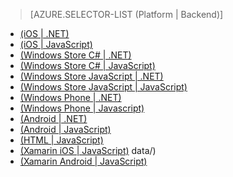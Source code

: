 > [AZURE.SELECTOR-LIST (Platform | Backend)]
- [(iOS | .NET)](/en-us/documentation/articles/mobile-services-dotnet-backend-ios-authorize-users-in-scripts/)
- [(iOS | JavaScript)](/en-us/documentation/articles/mobile-services-ios-authorize-users-in-scripts/)
- [(Windows Store C# | .NET)](/en-us/documentation/articles/mobile-services-dotnet-backend-windows-store-dotnet-authorize-users-in-scripts/)
- [(Windows Store C# | JavaScript)](/en-us/documentation/articles/mobile-services-windows-store-dotnet-authorize-users-in-scripts/)
- [(Windows Store JavaScript | .NET)](/en-us/documentation/articles/mobile-services-dotnet-backend-windows-store-javascript-authorize-users-in-scripts/)
- [(Windows Store JavaScript | JavaScript)](/en-us/documentation/articles/mobile-services-windows-store-javascript-authorize-users-in-scripts/)
- [(Windows Phone | .NET)](/en-us/documentation/articles/mobile-services-dotnet-backend-windows-phone-authorize-users-in-scripts/)
- [(Windows Phone | Javascript)](/en-us/documentation/articles/mobile-services-windows-phone-authorize-users-in-scripts/)
- [(Android | .NET)](/en-us/documentation/articles/mobile-services-dotnet-backend-android-authorize-users-in-scripts/)
- [(Android | JavaScript)](/en-us/documentation/articles/mobile-services-android-authorize-users-in-scripts/)
- [(HTML | JavaScript)](/en-us/documentation/articles/mobile-services-html-authorize-users-in-scripts/)
- [(Xamarin iOS | JavaScript)](/en-us/documentation/articles/partner-xamarin-mobile-services-ios-authorize-users-in-scripts/)
data/)
- [(Xamarin Android | JavaScript)](/en-us/documentation/articles/partner-xamarin-mobile-services-android-authorize-users-in-scripts/)
